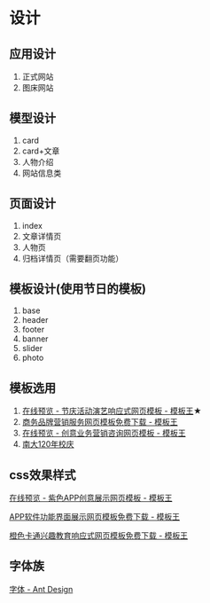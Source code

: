 # 设计

## 应用设计

1. 正式网站
2. 图床网站

## 模型设计

1. card
2. card+文章
3. 人物介绍
4. 网站信息类

## 页面设计
1. index
2. 文章详情页
3. 人物页
4. 归档详情页（需要翻页功能）

## 模板设计(使用节日的模板)

1. base
2. header
3. footer
4. banner
5. slider
6. photo


## 模板选用

1. [在线预览 - 节庆活动演艺响应式网页模板 - 模板王](http://www.mobanwang.com/mb/demo/18084/)★
2. [商务品牌营销服务网页模板免费下载 - 模板王](http://www.mobanwang.com/mb/202302/20538.html)
3. [在线预览 - 创意业务营销咨询网页模板 - 模板王](http://www.mobanwang.com/mb/demo/20534/)
4. [南大120年校庆](https://120.nju.edu.cn/sy/)

## css效果样式

[在线预览 - 紫色APP创意展示网页模板 - 模板王](http://www.mobanwang.com/mb/demo/20513/)

[APP软件功能界面展示网页模板免费下载 - 模板王](http://www.mobanwang.com/mb/202302/20515.html)

[橙色卡通兴趣教育响应式网页模板免费下载 - 模板王](http://www.mobanwang.com/mb/202208/19760.html)

## 字体族
[字体 - Ant Design](https://ant.design/docs/spec/font-cn)